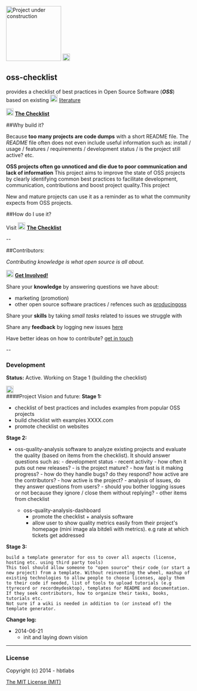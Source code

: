 <img src="http://i.imgur.com/37IpIPh.png" width="150" alt="Project under construction"/>

<img src="https://raw.githubusercontent.com/hbtlabs/oss-checklist/master/doc/icons/Misc-Settings-icon.png" width="20" title="TODO: add website in tagline github"/>
        
        
## oss-checklist
        
provides a checklist of best practices in Open Source Software (***OSS***) based on existing <img src="https://raw.githubusercontent.com/hbtlabs/oss-checklist/master/doc/icons/Misc-Settings-icon.png" width="20"/>  [literature](link)   

<img src="https://raw.githubusercontent.com/hbtlabs/oss-checklist/master/doc/icons/Misc-Settings-icon.png" width="20" title="TODO fix website link"/> [**The Checklist**](link)      


##Why build it?

Because **too many projects are code dumps** with a short README file. 
The *README* file often does not even include useful information such as: install / usage / features / requirements / development status / is the project still active? etc.

**OSS projects often go unnoticed and die due to poor communication and lack of information**
This project aims to improve the state of OSS projects by clearly identifying common best practices to facilitate development, communication, contributions and boost project quality.This project 

New and mature projects can use it as a reminder as to what the community expects from OSS projects.


##How do I use it?


Visit 
<img src="https://raw.githubusercontent.com/hbtlabs/oss-checklist/master/doc/icons/Misc-Settings-icon.png" width="20" title="TODO fix website link"/> [**The Checklist**](link)      



--

##Contributors:

*Contributing knowledge is what open source is all about.*

<img src="https://raw.githubusercontent.com/hbtlabs/oss-checklist/master/doc/icons/Misc-Settings-icon.png" width="20"
     title="TODO: fix involved wiki link + create page"/>
[**Get Involved!**](link)

Share your **knowledge** by answering questions we have about:

- marketing (promotion)
- other open source software practices / refences such as [producingoss](http://producingoss.com)


Share your **skills** by taking *small tasks* related to issues we struggle with

Share any **feedback** by logging new issues [here](https://github.com/hbtlabs/oss-checklist/issues/new)


Have better ideas on how to contribute? [get in touch](https://github.com/hbtlabs/oss-checklist/issues/new)



--

### Development

**Status:** Active. Working on Stage 1 (building the checklist)


<img src="https://raw.githubusercontent.com/hbtlabs/oss-checklist/master/doc/icons/Misc-Settings-icon.png" width="20"
     title="TODO: extract roadmap to wiki and fix formatting "/>        
####Project Vision and future:
**Stage 1:**

- checklist of best practices and includes examples from popular OSS projects
- build checklist with examples XXXX.com
- promote checklist on websites
 
**Stage 2:**
- oss-quality-analysis
software to analyze existing projects and evaluate the quality (based on items from the checklist). It should answer questions such as:
            - development status
                - recent activity
                    - how often it puts out new releases?
                    - is the project mature?
                    - how fast is it making progress?
                    - how do they handle bugs? do they respond? how active are the contributors? 
                    - how active is the project?
                    - analysis of issues, do they answer questions from users?
                        - should you bother logging issues or not because they ignore / close them without replying?
                - other items from checklist
            
    - oss-quality-analysis-dashboard 
        - promote the checklist + analysis software
        - allow user to show quality metrics easily from their project's homepage (mini image ala bitdeli with metrics). e.g rate at which tickets get addressed
        
**Stage 3:**

    build a template generator for oss to cover all aspects (license, hosting etc. using third party tools)
    This tool should allow someone to "open source" their code (or start a new project) from a template. Without reinventing the wheel, mashup of existing technologies to allow people to choose licenses, apply them to their code if needed, list of tools to upload tutorials (e.g ttyrecord or recordmydesktop), templates for README and documentation. If they seek contributors, how to organize their tasks, books, tutorials etc. 
    Not sure if a wiki is needed in addition to (or instead of) the template generator. 
    

**Change log:**

- 2014-06-21
  - init and laying down vision


---

### License

Copyright (c) 2014 - hbtlabs

[The MIT License (MIT)](http://opensource.org/licenses/MIT)
